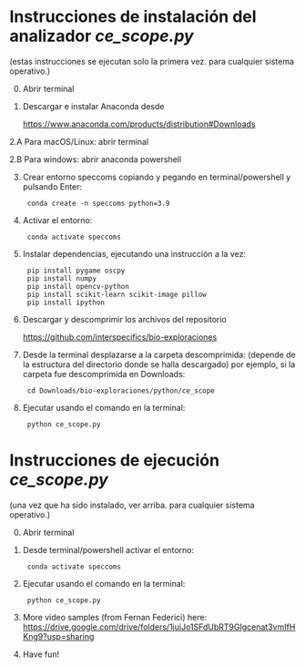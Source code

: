 # Instrucciones de instalación del analizador _ce_scope.py_ 
(estas instrucciones se ejecutan solo la primera vez. para cualquier sistema operativo.)

0. Abrir terminal


1. Descargar e instalar Anaconda desde 

 	https://www.anaconda.com/products/distribution#Downloads 


2.A  Para macOS/Linux: abrir terminal

2.B  Para windows: abrir anaconda powershell


3. Crear entorno speccoms copiando y pegando en terminal/powershell y pulsando Enter:
	
		conda create -n speccoms python=3.9


4. Activar el entorno:
	
		conda activate speccoms	


5. Instalar dependencias, ejecutando una instrucción a la vez:
	
		pip install pygame oscpy
		pip install numpy
		pip install opencv-python
		pip install scikit-learn scikit-image pillow
		pip install ipython


6. Descargar y descomprimir los archivos del repositorio 

	https://github.com/interspecifics/bio-exploraciones 


7. Desde la terminal desplazarse a la carpeta descomprimida:
	(depende de la estructura del directorio donde se halla descargado) 
	por ejemplo, si la carpeta fue descomprimida en Downloads:	

		cd Downloads/bio-exploraciones/python/ce_scope


8. Ejecutar usando el comando en la terminal:

		python ce_scope.py



# Instrucciones de ejecución _ce_scope.py_ 
(una vez que ha sido instalado, ver arriba. para cualquier sistema operativo.)

0. Abrir terminal


1. Desde terminal/powershell activar el entorno:
	
		conda activate speccoms


2. Ejecutar usando el comando en la terminal:
	
		python ce_scope.py

3. More video samples (from Fernan Federici) here:
	https://drive.google.com/drive/folders/1juiJo1SFdUbRT9GIgcenat3vmIfHKng9?usp=sharing
	
4. Have fun!




